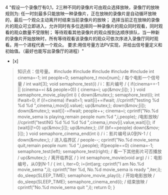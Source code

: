 4
"假设一个录像厅有0,1，2三种不同的录像片可由观众选择放映，录像厅的放映规则为:
任一时刻最多只能放映一种录像片，正在放映的录像片是自动循环放映的，最后一个观众主动离开时结束当前录像片的放映；
选择当前正在放映的录像片的观众可立即进入，允许同时有多位选择同一种录像片的观众同时观看，同时观看的观众数量不受限制；
等待观看其他录像片的观众按到达顺序排队，当一种新的录像片开始放映时，所有等待观看该录像片的观众可依次序进入录像厅同时观看。用一个进程代表一个观众。
要求:用信号量方法PV实现，并给出信号量定义和初始值。（最好也能写出录像厅的进程）"
- [x]  

> 知识点：信号量。
> #include  #include  #include  #include  #include  int cinema=-1; int people=0;
> semaphore_t mov[num]; / 每个电影一个信号量 / int wait[3]; void semaphore_test(i) /
> i：影片编号 / { if(cinema==-1 || (cinema==i && people>0)) { cinema=i;
> up(&amp;mov;[i]); } } void semaphore_movie_play(int i) { down(&amp;mutex;);
> semaphore_test(i); int ifwait=0; if (i!=cinema) ifwait=1; wait[i]+=ifwait;
> //cprintf("testing %d %d %d
> ",cinema,i,mov[i].value); up(&amp;mutex;);
> down(&amp;mov;[i]); down(&amp;mutex;); wait[i]-=ifwait; people++; cinema=i;
> cprintf("No.%d movie_sema is playing,remain people num:%d 
> ",i,people);
> /电影放映/ //cprintf("testING %d %d %d %d
> ",cinema,i,mov[i].value,wait[i]); if
> (wait[i]!=0) up(&amp;mov;[i]); up(&amp;mutex;); //if (bf==people)
> down(&amp;mov;[i]); } void semaphore_cinema_end(int i) / i：影片编号从0到N-1 / {
> down(&amp;mutex;); / 进入临界区 / people--; cprintf("No.%d movie_sema quit,remain
> people num: %d 
> ",i,people); if(people==0) cinema=-1; semaphore_test(left);
> semaphore_test(right); / 看一下其他影片可否播放 / up(&amp;mutex;); / 离开临界区 / } int
> semaphore_movie(void  arg) / i：电影编号，从0到N-1 / { int i, iter=0; i=(int)arg;
> cprintf("I am No.%d movie_sema
> ",i); cprintf("Iter %d, No.%d movie_sema is
> ready
> ",iter,i); do_sleep(SLEEP_TIME); semaphore_movie_play(i); / 开始电影放映 /
> do_sleep(SLEEP_TIME); semaphore_cinema_end(i); / 结束放映 / cprintf("No.%d
> movie_sema quit
> ",i); return 0; }
